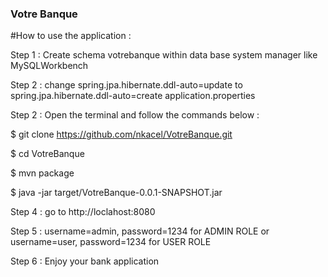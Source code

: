### Votre Banque

#How to use the application :

Step 1 : Create schema votrebanque within data base system manager like MySQLWorkbench

Step 2 : change spring.jpa.hibernate.ddl-auto=update to spring.jpa.hibernate.ddl-auto=create application.properties

Step 2 : Open the terminal and follow the commands below :

$ git clone https://github.com/nkacel/VotreBanque.git

$ cd VotreBanque

$ mvn package

$ java -jar target/VotreBanque-0.0.1-SNAPSHOT.jar

Step 4 : go to http://loclahost:8080

Step 5 : username=admin, password=1234 for ADMIN ROLE or username=user, password=1234 for USER ROLE
  
Step 6 : Enjoy your bank application
